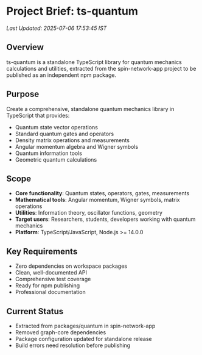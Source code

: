 # Project Brief: ts-quantum
*Last Updated: 2025-07-06 17:53:45 IST*

## Overview
ts-quantum is a standalone TypeScript library for quantum mechanics calculations and utilities, extracted from the spin-network-app project to be published as an independent npm package.

## Purpose
Create a comprehensive, standalone quantum mechanics library in TypeScript that provides:
- Quantum state vector operations
- Standard quantum gates and operators
- Density matrix operations and measurements
- Angular momentum algebra and Wigner symbols
- Quantum information tools
- Geometric quantum calculations

## Scope
- **Core functionality**: Quantum states, operators, gates, measurements
- **Mathematical tools**: Angular momentum, Wigner symbols, matrix operations
- **Utilities**: Information theory, oscillator functions, geometry
- **Target users**: Researchers, students, developers working with quantum mechanics
- **Platform**: TypeScript/JavaScript, Node.js >= 14.0.0

## Key Requirements
- Zero dependencies on workspace packages
- Clean, well-documented API
- Comprehensive test coverage
- Ready for npm publishing
- Professional documentation

## Current Status
- Extracted from packages/quantum in spin-network-app
- Removed graph-core dependencies
- Package configuration updated for standalone release
- Build errors need resolution before publishing
